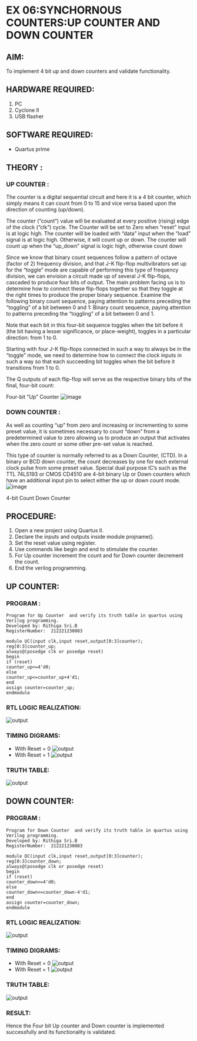 # EX 06:SYNCHORNOUS COUNTERS:UP COUNTER AND DOWN COUNTER
## AIM: 
To implement 4 bit up and down counters and validate  functionality.
## HARDWARE REQUIRED:  
1. PC
2. Cyclone II 
3. USB flasher
## SOFTWARE REQUIRED:   
* Quartus prime
## THEORY :
### UP COUNTER :
The counter is a digital sequential circuit and here it is a 4 bit counter, which simply means it can count from 0 to 15 and vice versa based upon the direction of counting (up/down). 

The counter (“count“) value will be evaluated at every positive (rising) edge of the clock (“clk“) cycle.
The Counter will be set to Zero when “reset” input is at logic high.
The counter will be loaded with “data” input when the “load” signal is at logic high. Otherwise, it will count up or down.
The counter will count up when the “up_down” signal is logic high, otherwise count down

Since we know that binary count sequences follow a pattern of octave (factor of 2) frequency division, and that J-K flip-flop multivibrators set up for the “toggle” mode are capable of performing this type of frequency division, we can envision a circuit made up of several J-K flip-flops, cascaded to produce four bits of output.
The main problem facing us is to determine how to connect these flip-flops together so that they toggle at the right times to produce the proper binary sequence.
Examine the following binary count sequence, paying attention to patterns preceding the “toggling” of a bit between 0 and 1:
Binary count sequence, paying attention to patterns preceding the “toggling” of a bit between 0 and 1.

Note that each bit in this four-bit sequence toggles when the bit before it (the bit having a lesser significance, or place-weight), toggles in a particular direction: from 1 to 0.



 
 

Starting with four J-K flip-flops connected in such a way to always be in the “toggle” mode, we need to determine how to connect the clock inputs in such a way so that each succeeding bit toggles when the bit before it transitions from 1 to 0.

The Q outputs of each flip-flop will serve as the respective binary bits of the final, four-bit count:

 
 

Four-bit “Up” Counter
![image](https://user-images.githubusercontent.com/36288975/169644758-b2f4339d-9532-40c5-af40-8f4f8c942e2c.png)



### DOWN COUNTER :

As well as counting “up” from zero and increasing or incrementing to some preset value, it is sometimes necessary to count “down” from a predetermined value to zero allowing us to produce an output that activates when the zero count or some other pre-set value is reached.

This type of counter is normally referred to as a Down Counter, (CTD). In a binary or BCD down counter, the count decreases by one for each external clock pulse from some preset value. Special dual purpose IC’s such as the TTL 74LS193 or CMOS CD4510 are 4-bit binary Up or Down counters which have an additional input pin to select either the up or down count mode.
![image](https://user-images.githubusercontent.com/36288975/169644844-1a14e123-7228-4ed8-81a9-eb937dff4ac8.png)


4-bit Count Down Counter
## PROCEDURE:
1. Open a new project using Quartus II.
2. Declare the inputs and outputs inside module projname().
3. Set the reset value using register.
4. Use commands like begin and end to stimulate the counter.
5. For Up counter increment the count and for Down counter decrement the count.  
6. End the verilog programming.

## UP COUNTER:
### PROGRAM :
```
Program for Up Counter  and verify its truth table in quartus using Verilog programming.
Developed by: Rithiga Sri.B
RegisterNumber:  212221230083

module UC(input clk,input reset,output[0:3]counter);  
reg[0:3]counter_up;  
always@(posedge clk or posedge reset)  
begin  
if (reset)  
counter_up<=4'd0;  
else   
counter_up<=counter_up+4'd1;  
end  
assign counter=counter_up;  
endmodule  
```

### RTL LOGIC REALIZATION:
![output](./pic3.png)
### TIMING DIGRAMS:
* With Reset = 0
![output](./pic1.png)
* With Reset = 1
![output](./pic2.png)
### TRUTH TABLE:
![output](./uptruthtable.png)

## DOWN COUNTER:
### PROGRAM :
```
Program for Down Counter  and verify its truth table in quartus using Verilog programming.
Developed by: Rithiga Sri.B
RegisterNumber:  212221230083

module DC(input clk,input reset,output[0:3]counter);  
reg[0:3]counter_down;  
always@(posedge clk or posedge reset)  
begin  
if (reset)  
counter_down<=4'd0;  
else   
counter_down<=counter_down-4'd1;  
end  
assign counter=counter_down;  
endmodule   
```

### RTL LOGIC REALIZATION:
![output](./down1.png)
### TIMING DIGRAMS:
* With Reset = 0
![output](./down3.png)
* With Reset = 1
![output](./down2.png)
### TRUTH TABLE:
![output](./downtruthtable.png)

### RESULT:
Hence the Four bit Up counter and Down counter is implemented successfully and its functionality is validated.
